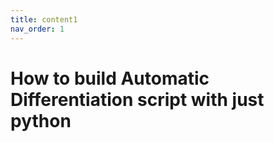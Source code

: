 ```yaml
---
title: content1
nav_order: 1
---
```

<script type="text/javascript" id="MathJax-script" async src="https://cdn.jsdelivr.net/npm/mathjax@3/es5/tex-mml-chtml.js"> </script> <script> MathJax = { tex: { inlineMath: [['$', '$'], ['\\(', '\\)']], displayMath: [['$$', '$$'], ['\\[', '\\]']] } }; </script>
# How to build Automatic Differentiation script with just python
